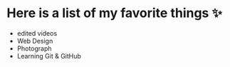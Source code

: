 # Here is a list of my favorite things :sparkles:
- edited videos 
- Web Design
- Photograph
- Learning Git & GitHub

